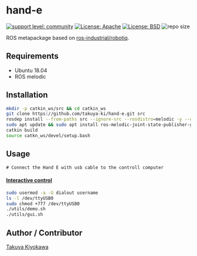 # hand-e

[![support level: community](https://img.shields.io/badge/support%20level-community-lightgray.svg)](http://rosindustrial.org/news/2016/10/7/better-supporting-a-growing-ros-industrial-software-platform)
[![License: Apache](https://img.shields.io/badge/License-Apache%202.0-blue.svg)](https://opensource.org/licenses/Apache-2.0)
[![License: BSD](https://img.shields.io/badge/License-BSD%203--Clause-blue.svg)](https://opensource.org/licenses/BSD-3-Clause)
![repo size](https://img.shields.io/github/repo-size/takuya-ki/hand-e)

ROS metapackage based on [ros-industrial/robotiq](https://github.com/ros-industrial/robotiq).

## Requirements

- Ubuntu 18.04
- ROS melodic

## Installation

```bash
mkdir -p catkin_ws/src && cd catkin_ws
git clone https://github.com/takuya-ki/hand-e.git src
rosdep install --from-paths src --ignore-src --rosdistro=melodic -y --os=ubuntu:bionic
sudo apt update && sudo apt install ros-melodic-joint-state-publisher-gui
catkin build
source catkn_ws/devel/setup.bash
```

## Usage

    # Connect the Hand E with usb cable to the controll computer

#### [Interactive control](https://wiki.ros.org/robotiq/Tutorials/Control%20of%20a%202-Finger%20Gripper%20using%20the%20Modbus%20RTU%20protocol%20%28ros%20kinetic%20and%20newer%20releases%29)

```bash
sudo usermod -a -G dialout username
ls -l /dev/ttyUSB0
sudo chmod +777 /dev/ttyUSB0
./utils/demo.sh
./utils/gui.sh
```

## Author / Contributor

[Takuya Kiyokawa](https://takuya-ki.github.io/)
